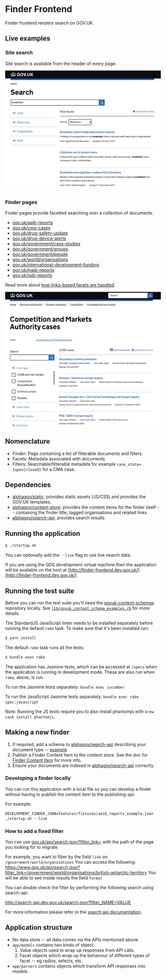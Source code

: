 # Finder Frontend

Finder frontend renders search on GOV.UK.

## Live examples

### Site search
Site search is available from the header of every page.

[![Site search screenshot](docs/assets/sitesearch-screenshot.png)](https://www.gov.uk/search)

### Finder pages

Finder pages provide facetted searching over a collection of documents.

* [gov.uk/aaib-reports](https://www.gov.uk/aaib-reports)
* [gov.uk/cma-cases](https://www.gov.uk/cma-cases)
* [gov.uk/drug-safety-update](https://www.gov.uk/drug-safety-update)
* [gov.uk/drug-device-alerts](https://www.gov.uk/drug-device-alerts)
* [gov.uk/government/case-studies](https://www.gov.uk/government/case-studies)
* [gov.uk/government/groups](https://www.gov.uk/government/groups)
* [gov.uk/government/people](https://www.gov.uk/government/people)
* [gov.uk/world/organisations](https://www.gov.uk/world/organisations)
* [gov.uk/international-development-funding](https://www.gov.uk/international-development-funding)
* [gov.uk/maib-reports](https://www.gov.uk/maib-reports)
* [gov.uk/raib-reports](https://www.gov.uk/raib-reports)

Read more about [how links-based facets are handled](docs/finder-facets-links.md).

![Finder frontend screenshot](docs/assets/page-screenshot.png)

## Nomenclature

* Finder: Page containing a list of filterable documents and filters.
* Facets: Metadata associated with documents.
* Filters: Searchable/filterable metadata for example `case_state={open|closed}` for a CMA case.

## Dependencies

* [alphagov/static](http://github.com/alphagov/static): provides static assets (JS/CSS) and provides the GOV.UK templates.
* [alphagov/content-store](http://github.com/alphagov/content-store): provides the content items for the finder itself -- containing the finder title, tagged organisations and related links
* [alphagov/search-api](http://github.com/alphagov/search-api): provides search results

## Running the application

```sh
$ ./startup.sh
```

You can optionally add the `--live` flag to use live search data.

If you are using the GDS development virtual machine then the application will be available on the host at [http://finder-frontend.dev.gov.uk/](http://finder-frontend.dev.gov.uk/)

## Running the test suite

Before you can run the test suite you'll need the [govuk-content-schemas] repository locally. See [`lib/govuk_content_schema_examples.rb`][content_schema_examples] for more details.

The StandardJS JavaScript linter needs to be installed separately before running the default `rake` task. To make sure that it's been installed run:

```sh
$ yarn install
```

The default `rake` task runs all the tests:

```sh
$ bundle exec rake
```

The application has Jasmine tests, which can be accessed at `/specs` when the application is running in development mode. These are also run when `rake`, above, is run.

To run the Jasmine tests separately: `bundle exec cucumber`

To run the JavaScript Jasmine tests separately: `bundle exec rake spec:javascript`

Note: Running the JS tests require you to also install phantomjs with `brew cask install phantomjs`.

[govuk-content-schemas]: https://github.com/alphagov/govuk-content-schemas
[content_schema_examples]: https://github.com/alphagov/finder-frontend/blob/master/lib/govuk_content_schema_examples.rb

## Making a new finder

1. If required, add a schema to [alphagov/search-api](http://github.com/alphagov/search-api) describing your document type -- [example](https://github.com/alphagov/search-api/blob/master/config/schema/elasticsearch_types/cma_case.json)
2. Publish a Finder Content Item to the content store. See the doc for [Finder Content Item](https://github.com/alphagov/finder-frontend/blob/master/docs/finder-content-item.md) for more info.
3. Ensure your documents are indexed in [alphagov/search-api](http://github.com/alphagov/search-api) correctly.

### Developing a finder locally

You can run this application with a local file so you can develop a finder without having to publish the content item to the publishing-api.

For example:

```
DEVELOPMENT_FINDER_JSON=features/fixtures/aaib_reports_example.json ./startup.sh --live
```

### How to add a fixed filter

You can use [gov.uk/api/search.json?filter_link=](https://www.gov.uk/api/search.json?filter_link=) with the path of the page you looking for to migrate.

For example, you want to filter by the field `link` on `/government/world/organisations`
You can access the following: https://www.gov.uk/api/search.json?filter_link=/government/world/organisations/british-antarctic-territory
You will be able to see inside results the field `format`

You can double check the filter by performing the following search using search-api:

http://search-api.dev.gov.uk/search.json?filter_NAME=VALUE

For more information please refer to the [search api documentation](https://github.com/alphagov/search-api/blob/master/doc/search-api.md).

## Application structure

* No data store -- all data comes via the APIs mentioned above.
* `app/models` contains two kinds of object.
  1. Value objects used to wrap up responses from API calls.
  2. Facet objects which wrap up the behaviour of different types of facet --
     eg radios, selects, etc.
* `app/parsers` contains objects which transform API responses into models.
